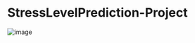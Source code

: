 # StressLevelPrediction-Project
![image](https://user-images.githubusercontent.com/60286478/178263880-6b0d1379-8dbe-4125-ae5e-e871483c74ff.png)

